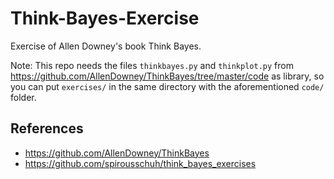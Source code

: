 # Think-Bayes-Exercise
Exercise of Allen Downey's book Think Bayes.

Note: This repo needs the files `thinkbayes.py` and `thinkplot.py` from https://github.com/AllenDowney/ThinkBayes/tree/master/code as library, so you can put `exercises/` in the same directory with the aforementioned `code/` folder.


## References
 - https://github.com/AllenDowney/ThinkBayes
 - https://github.com/spirousschuh/think_bayes_exercises
